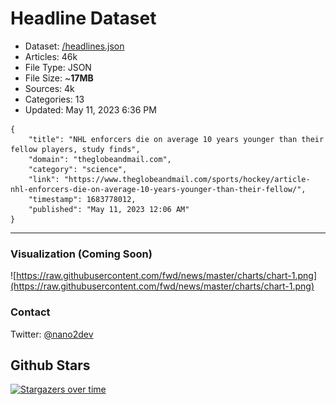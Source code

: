 # Headline Dataset

- Dataset: [/headlines.json](https://raw.githubusercontent.com/fwd/news/master/headlines.json) 
- Articles: 46k
- File Type: JSON
- File Size: ~**17MB**
- Sources: 4k
- Categories: 13
- Updated: May 11, 2023 6:36 PM

```
{
    "title": "NHL enforcers die on average 10 years younger than their fellow players, study finds",
    "domain": "theglobeandmail.com",
    "category": "science",
    "link": "https://www.theglobeandmail.com/sports/hockey/article-nhl-enforcers-die-on-average-10-years-younger-than-their-fellow/",
    "timestamp": 1683778012,
    "published": "May 11, 2023 12:06 AM"
}
```

---

### Visualization (Coming Soon)

![https://raw.githubusercontent.com/fwd/news/master/charts/chart-1.png](https://raw.githubusercontent.com/fwd/news/master/charts/chart-1.png)

### Contact 

Twitter: [@nano2dev](https://twitter.com/nano2dev)

## Github Stars

[![Stargazers over time](https://starchart.cc/fwd/news.svg)](https://starchart.cc/fwd/news)
